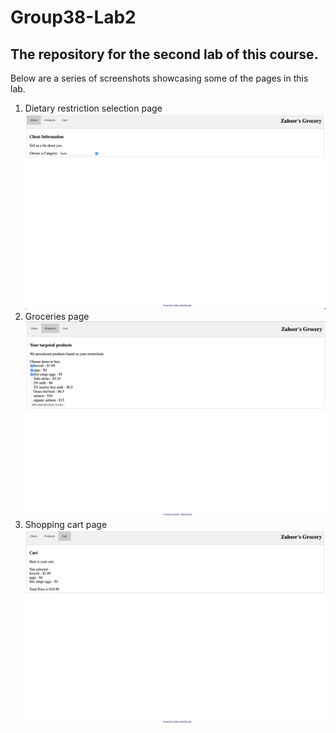 # Group38-Lab2
## The repository for the second lab of this course.

Below are a series of screenshots showcasing some of the pages in this lab.

1. Dietary restriction selection page
![screenshot](screenshots/restrictions.png)
2. Groceries page
![screenshot](screenshots/selections.png)
3. Shopping cart page
![screenshot](screenshots/cart.png)
